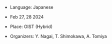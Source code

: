 - Language: Japanese
- Feb 27, 28 2024
- Place: OIST (Hybrid) 

- Organizers: Y. Nagai,
T. Shimokawa,
A. Tomiya
